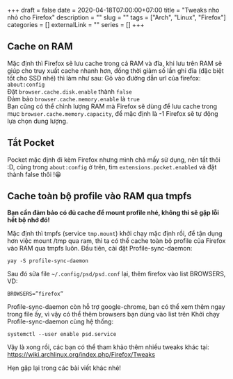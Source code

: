 +++ 
draft = false
date = 2020-04-18T07:00:00+07:00
title = "Tweaks nho nhỏ cho Firefox"
description = ""
slug = "" 
tags = ["Arch", "Linux", "Firefox"]
categories = []
externalLink = ""
series = []
+++

## Cache on RAM

Mặc định thì Firefox sẽ lưu cache trong cả RAM và đĩa, khi lưu trên RAM sẽ giúp cho truy xuất cache nhanh hơn, đồng thời giảm số lần ghi đĩa (đặc biệt tốt cho SSD nhé) thì làm như sau:
Gõ vào đường dẫn url của firefox: `about:config`  
Đặt `browser.cache.disk.enable` thành `false`  
Đảm bảo `browser.cache.memory.enable` là `true`  
Bạn cũng có thể chỉnh lượng RAM mà Firefox sẽ dùng để lưu cache trong mục `browser.cache.memory.capacity`, để mặc định là -1 Firefox sẽ tự động lựa chọn dung lượng.

## Tắt Pocket

Pocket mặc định đi kèm Firefox nhưng mình chả mấy sử dụng, nên tắt thôi :D, cũng trong `about:config` ở trên, tìm `extensions.pocket.enabled` và đặt thành false thôi !😀

## Cache toàn bộ profile vào RAM qua tmpfs

**Bạn cần đảm bảo có đủ cache để mount profile nhé, không thì sẽ gặp lỗi hết bộ nhớ đó!**

Mặc định thì tmpfs (service `tmp.mount`) khởi chạy mặc định rồi, để tận dụng hơn việc mount /tmp qua ram, thì ta có thể cache toàn bộ profile của Firefox vào RAM qua tmpfs luôn. Đầu tiên, cài đặt Profile-sync-daemon:

```shell
yay -S profile-sync-daemon
```

Sau đó sửa file `~/.config/psd/psd.conf` lại, thêm firefox vào list BROWSERS, VD:

```shell
BROWSERS=”firefox”
```

Profile-sync-daemon còn hỗ trợ google-chrome, bạn có thể xem thêm ngay trong file ấy, vì vậy có thể thêm browsers bạn dùng vào list trên
Khởi chạy Profile-sync-daemon cùng hệ thống:

```shell
systemctl --user enable psd.service
```

Vậy là xong rồi, các bạn có thể tham khảo thêm nhiều tweaks khác tại: <https://wiki.archlinux.org/index.php/Firefox/Tweaks>

Hẹn gặp lại trong các bài viết khác nhé!
